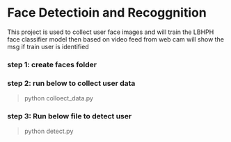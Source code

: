 # Face Detectioin and Recoggnition
This project is used to collect user face images 
and will train the LBHPH face classifier model
then based on video feed from web cam will show the 
msg if train user is identified 


### step 1: create faces folder
### step 2: run below to collect user data
> python colloect_data.py

### step 3: Run below file to detect user
> python detect.py
